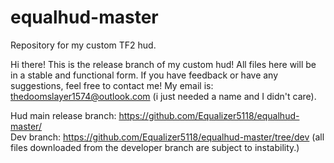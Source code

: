 # equalhud-master
Repository for my custom TF2 hud.

Hi there! This is the release branch of my custom hud! All files here will be in a stable and functional form.
If you have feedback or have any suggestions, feel free to contact me! My email is: 
thedoomslayer1574@outlook.com (i just needed a name and I didn't care).

Hud main release branch: <https://github.com/Equalizer5118/equalhud-master/> <br>
Dev branch: <https://github.com/Equalizer5118/equalhud-master/tree/dev> (all files downloaded from the developer branch are subject to instability.)
